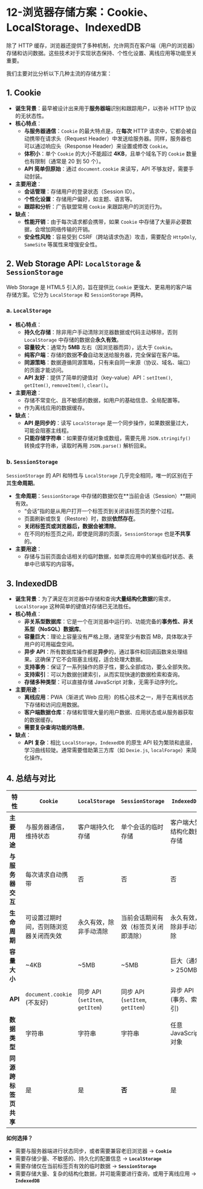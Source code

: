 # 12-浏览器存储方案：Cookie、LocalStorage、IndexedDB

除了 HTTP 缓存，浏览器还提供了多种机制，允许网页在客户端（用户的浏览器）存储和访问数据。这些技术对于实现状态保持、个性化设置、离线应用等功能至关重要。

我们主要对比分析以下几种主流的存储方案：

## 1. Cookie

*   **诞生背景**：最早被设计出来用于**服务器端**识别和跟踪用户，以弥补 HTTP 协议的无状态性。
*   **核心特点**：
    *   **与服务器通信**：`Cookie` 的最大特点是，在**每次** HTTP 请求中，它都会被自动携带在请求头（Request Header）中发送给服务器。同样，服务器也可以通过响应头（Response Header）来设置或修改 `Cookie`。
    *   **体积小**：单个 `Cookie` 的大小不能超过 **4KB**，且单个域名下的 `Cookie` 数量也有限制（通常是 20 到 50 个）。
    *   **API 简单但原始**：通过 `document.cookie` 来读写，API 不够友好，需要手动封装。
*   **主要用途**：
    *   **会话管理**：存储用户的登录状态（Session ID）。
    *   **个性化设置**：存储用户偏好，如主题、语言等。
    *   **跟踪和分析**：广告联盟常用 `Cookie` 来跟踪用户的浏览行为。
*   **缺点**：
    *   **性能开销**：由于每次请求都会携带，如果 `Cookie` 中存储了大量非必要数据，会增加网络传输的开销。
    *   **安全性风险**：容易受到 CSRF（跨站请求伪造）攻击，需要配合 `HttpOnly`, `SameSite` 等属性来增强安全性。

## 2. Web Storage API: `LocalStorage` & `SessionStorage`

Web Storage 是 HTML5 引入的，旨在提供比 `Cookie` 更强大、更易用的客户端存储方案。它分为 `LocalStorage` 和 `SessionStorage` 两种。

### a. `LocalStorage`

*   **核心特点**：
    *   **持久化存储**：除非用户手动清除浏览器数据或代码主动移除，否则 `LocalStorage` 中存储的数据会**永久有效**。
    *   **容量较大**：通常为 **5MB** 左右（因浏览器而异），远大于 `Cookie`。
    *   **纯客户端**：存储的数据**不会**自动发送给服务器，完全保留在客户端。
    *   **同源策略**：数据遵循同源策略，只有来自同一来源（协议、域名、端口）的页面才能访问。
    *   **API 友好**：提供了简单的键值对（key-value）API：`setItem()`, `getItem()`, `removeItem()`, `clear()`。
*   **主要用途**：
    *   存储不常变化、且不敏感的数据，如用户的基础信息、全局配置等。
    *   作为离线应用的数据缓存。
*   **缺点**：
    *   **API 是同步的**：读写 `LocalStorage` 是一个同步操作，如果数据量过大，可能会阻塞主线程。
    *   **只能存储字符串**：如果要存储对象或数组，需要先用 `JSON.stringify()` 转换成字符串，读取时再用 `JSON.parse()` 解析回来。

### b. `SessionStorage`

`SessionStorage` 的 API 和特性与 `LocalStorage` 几乎完全相同，唯一的区别在于其**生命周期**。

*   **生命周期**：`SessionStorage` 中存储的数据仅在**当前会话（Session）**期间有效。
    *   “会话”指的是从用户打开一个标签页到关闭该标签页的整个过程。
    *   页面刷新或恢复（Restore）时，数据**依然存在**。
    *   **关闭标签页或浏览器后，数据会被清除**。
    *   在不同的标签页之间，即使是同源的页面，`SessionStorage` 也是**不共享**的。
*   **主要用途**：
    *   存储与当前页面会话相关的临时数据，如单页应用中的某些临时状态、表单中已填写的内容等。

## 3. IndexedDB

*   **诞生背景**：为了满足在浏览器中存储和查询**大量结构化数据**的需求，`LocalStorage` 这种简单的键值对存储已无法胜任。
*   **核心特点**：
    *   **非关系型数据库**：它是一个在浏览器中运行的、功能完备的**事务性、非关系型（NoSQL）数据库**。
    *   **容量巨大**：理论上容量没有严格上限，通常至少有数百 MB，具体取决于用户的可用磁盘空间。
    *   **异步 API**：所有数据库操作都是**异步**的，通过事件和回调函数来处理结果。这确保了它不会阻塞主线程，适合处理大数据。
    *   **支持事务**：保证了一系列操作的原子性，要么全部成功，要么全部失败。
    *   **支持索引**：可以为数据创建索引，从而实现快速的数据检索和查询。
    *   **存储多种类型**：可以直接存储 JavaScript 对象，无需手动序列化。
*   **主要用途**：
    *   **离线应用**：PWA（渐进式 Web 应用）的核心技术之一，用于在离线状态下存储和访问应用数据。
    *   **客户端数据仓库**：存储和管理大量的用户数据、应用状态或从服务器获取的数据缓存。
    *   **需要复杂查询功能的场景**。
*   **缺点**：
    *   **API 复杂**：相比 `LocalStorage`，`IndexedDB` 的原生 API 较为繁琐和底层，学习曲线较陡。通常需要借助第三方库（如 `Dexie.js`, `localForage`）来简化操作。

## 4. 总结与对比

| 特性             | `Cookie`                                 | `LocalStorage`                      | `SessionStorage`                        | `IndexedDB`                                     |
| ---------------- | ---------------------------------------- | ----------------------------------- | --------------------------------------- | ----------------------------------------------- |
| **主要用途**     | 与服务器通信，维持状态                   | 客户端持久化存储                    | 单个会话的临时存储                      | 客户端大型结构化数据存储                        |
| **与服务器交互** | 每次请求自动携带                         | 否                                  | 否                                      | 否                                              |
| **生命周期**     | 可设置过期时间，否则随浏览器关闭而失效   | 永久有效，除非手动清除              | 当前会话期间有效（标签页关闭即清除）      | 永久有效，除非手动清除                          |
| **容量大小**     | ~4KB                                     | ~5MB                                | ~5MB                                    | 巨大（通常 > 250MB）                            |
| **API**          | `document.cookie` (不友好)               | 同步 API (`setItem`, `getItem`)     | 同步 API (`setItem`, `getItem`)         | 异步 API (事务、索引)                           |
| **数据类型**     | 字符串                                   | 字符串                              | 字符串                                  | 任意 JavaScript 对象                          |
| **同源跨标签页共享** | 是                                       | 是                                  | **否**                                  | 是                                              |

**如何选择？**
*   需要与服务器端进行状态同步，或者需要兼容老旧浏览器 -> **`Cookie`**
*   需要存储少量、不敏感的、持久化的配置信息 -> **`LocalStorage`**
*   需要存储仅在当前标签页有效的临时数据 -> **`SessionStorage`**
*   需要存储大量、复杂的结构化数据，并可能需要进行查询，或用于离线应用 -> **`IndexedDB`**
